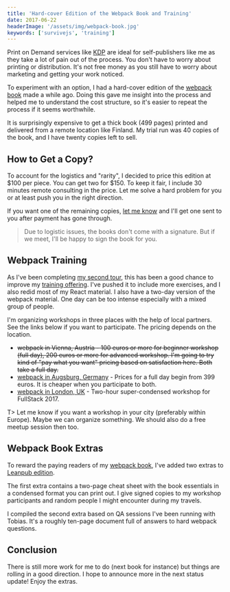 ```yaml
---
title: 'Hard-cover Edition of the Webpack Book and Training'
date: 2017-06-22
headerImage: '/assets/img/webpack-book.jpg'
keywords: ['survivejs', 'training']
---
```


Print on Demand services like [KDP](https://kdp.amazon.com/) are ideal for self-publishers like me as they take a lot of pain out of the process. You don't have to worry about printing or distribution. It's not free money as you still have to worry about marketing and getting your work noticed.

To experiment with an option, I had a hard-cover edition of the [webpack book](/webpack/) made a while ago. Doing this gave me insight into the process and helped me to understand the cost structure, so it's easier to repeat the process if it seems worthwhile.

It is surprisingly expensive to get a thick book (499 pages) printed and delivered from a remote location like Finland. My trial run was 40 copies of the book, and I have twenty copies left to sell.

## How to Get a Copy?

To account for the logistics and "rarity", I decided to price this edition at $100 per piece. You can get two for $150. To keep it fair, I include 30 minutes remote consulting in the price. Let me solve a hard problem for you or at least push you in the right direction.

If you want one of the remaining copies, [let me know](https://survivejs.typeform.com/to/LUQK0T) and I'll get one sent to you after payment has gone through.

> Due to logistic issues, the books don't come with a signature. But if we meet, I'll be happy to sign the book for you.

## Webpack Training

As I've been completing [my second tour](/blog/euro-summer-tour-2017/), this has been a good chance to improve my [training offering](/training/). I've pushed it to include more exercises, and I also redid most of my React material. I also have a two-day version of the webpack material. One day can be too intense especially with a mixed group of people.

I'm organizing workshops in three places with the help of local partners. See the links below if you want to participate. The pricing depends on the location.

* ~~webpack in Vienna, Austria - 100 euros or more for beginner workshop (full day), 200 euros or more for advanced workshop. I'm going to try kind of "pay what you want" pricing based on satisfaction here. Both take a full day.~~
* [webpack in Augsburg, Germany](https://ti.to/peerigon/webpack-workshop) - Prices for a full day begin from 399 euros. It is cheaper when you participate to both.
* [webpack in London, UK](https://skillsmatter.com/conferences/8264-fullstack-2017-the-conference-on-javascript-node-and-internet-of-things#program) - Two-hour super-condensed workshop for FullStack 2017.

T> Let me know if you want a workshop in your city (preferably within Europe). Maybe we can organize something. We should also do a free meetup session then too.

## Webpack Book Extras

To reward the paying readers of my [webpack book](/webpack/), I've added two extras to [Leanpub edition](https://leanpub.com/survivejs-webpack).

The first extra contains a two-page cheat sheet with the book essentials in a condensed format you can print out. I give signed copies to my workshop participants and random people I might encounter during my travels.

I compiled the second extra based on QA sessions I've been running with Tobias. It's a roughly ten-page document full of answers to hard webpack questions.

## Conclusion

There is still more work for me to do (next book for instance) but things are rolling in a good direction. I hope to announce more in the next status update! Enjoy the extras.


